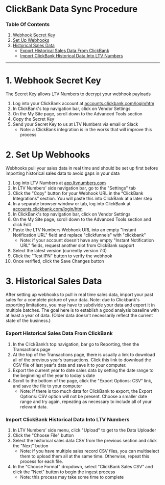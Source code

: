 # ClickBank Data Sync Procedure

### Table Of Contents

1. [Webhook Secret Key](https://docs.ltvnumbers.com/clickbank#1-webhook-secret-key)
3. [Set Up Webhooks](https://docs.ltvnumbers.com/clickbank#2-set-up-webhooks)
4. [Historical Sales Data](https://docs.ltvnumbers.com/clickbank#3-historical-sales-data)
    - [Export Historical Sales Data From ClickBank](https://docs.ltvnumbers.com/clickbank#export-historical-sales-data-from-clickbank)
    - [Import ClickBank Historical Data Into LTV Numbers](https://docs.ltvnumbers.com/clickbank#import-clickbank-historical-data-into-ltv-numbers)

---

# 1. Webhook Secret Key

The Secret Key allows LTV Numbers to decrypt your webhook payloads

1. Log into your ClickBank account at <a href="https://accounts.clickbank.com/login.htm" target="_blank">accounts.clickbank.com/login/htm</a> 
2. In ClickBank's top navigation bar, click on Vendor Settings
3. On the My Site page, scroll down to the Advanced Tools section
4. Copy the Secret Key
5. Send your Secret Key to us at LTV Numbers via email or Slack
    - Note: a ClickBank integration is in the works that will improve this process

# 2. Set Up Webhooks

Webhooks pull your sales data in real time and should be set up first before importing historical sales data to avoid gaps in your data

1. Log into LTV Numbers at <a href="https://app.ltvnumbers.com" target="_blank">app.ltvnumbers.com</a>
2. In LTV Numbers' side navigation bar, go to the "Settings" tab 
3. Click the "Copy" button for your Webhook URL in the “ClickBank Integrations” section. You will paste this into ClickBank at a later step
4. In a separate browser window or tab, log into ClickBank at <a href="https://accounts.clickbank.com/login.htm" target="_blank">accounts.clickbank.com/login/htm</a>
6. In ClickBank's top navigation bar, click on Vendor Settings
7. On the My Site page, scroll down to the Advanced Tools section and click Edit
8. Paste the LTV Numbers Webhook URL into an empty "Instant Notification URL" field and replace "clickfunnels" with "clickbank"
    - Note: if your account doesn't have any empty "Instant Notification URL" fields, request another slot from ClickBank support
10. Select the latest version (currently version 7.0)
11. Click the "Test IPN" button to verify the webhook
12. Once verified, click the Save Changes button

# 3. Historical Sales Data

After setting up webhooks to pull in real time sales data, import your past sales for a complete picture of your data. Note: due to Clickbank's exporting limitations, you may have to subdivide your data and export it in multiple batches. The goal here is to establish a good analysis baseline with at least a year of data. (Older data doesn't necessarily reflect the current state of the business.)

### Export Historical Sales Data From ClickBank

1. In the ClickBank’s top navigation, bar go to Reporting, then the Transactions page
2. At the top of the Transactions page, there is usually a link to download all of the previous year’s transactions. Click this link to download the CSV file of last year's data and save it to your computer. 
3. Export the current year to date sales data by setting the date range to the beginning of the year to today's date
4. Scroll to the bottom of the page, click the "Export Options: CSV" link, and save the file to your computer
    - Note: if there is too much data for ClickBank to export, the Export Options: CSV option will not be present. Choose a smaller date range and try again, repeating as necessary to include all of your relevant data.

### Import ClickBank Historical Data Into LTV Numbers

1. In LTV Numbers' side menu, click "Upload" to get to the Data Uploader
2. Click the "Choose File" button
3. Select the historical sales data CSV from the previous section and click the "Next" button
    - Note: if you have multiple sales record CSV files, you can multiselect them to upload them all at the same time. Otherwise, repeat this process for each file.
5. In the "Choose Format" dropdown, select "ClickBank Sales CSV" and click the "Next" button to begin the ingest process
    - Note: this process may take some time to complete
